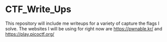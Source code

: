 # CTF_Write_Ups
This repository will include me writeups for a variety of capture the flags I solve. The websites I will be using for right now are https://pwnable.kr/ and  https://play.picoctf.org/
